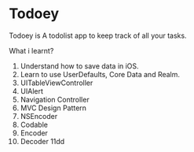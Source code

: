 # Todoey
Todoey is A todolist app to keep track of all your tasks.

What i learnt?
1. Understand how to save data in iOS.  
2. Learn to use UserDefaults, Core Data and Realm.
3. UITableViewController
4. UIAlert
5. Navigation Controller
6. MVC Design Pattern
7. NSEncoder
8. Codable
9. Encoder
10. Decoder
11dd
